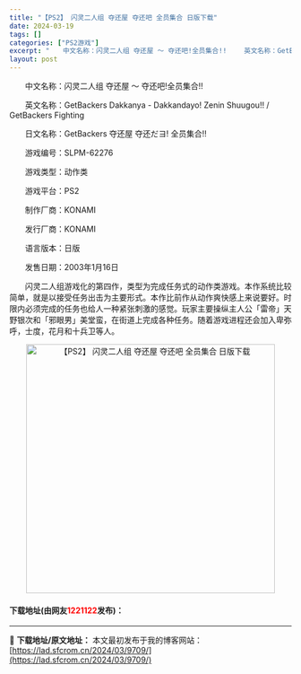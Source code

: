 ```yaml
---
title: "【PS2】 闪灵二人组 夺还屋 夺还吧 全员集合 日版下载"
date: 2024-03-19
tags: []
categories: ["PS2游戏"]
excerpt: "　　中文名称：闪灵二人组 夺还屋 ～ 夺还吧!全员集合!! 　　英文名称：GetBackers Dakkanya - Dakkandayo! Zenin Shuugou!! / GetBackers Fighting 　　日文名称：GetBackers 夺还屋 夺还だヨ! 全员集合!! 　　游戏编号&hellip;"
layout: post
---
```


 <p>　　中文名称：闪灵二人组 夺还屋 ～ 夺还吧!全员集合!!</p> <p>　　英文名称：GetBackers Dakkanya - Dakkandayo! Zenin Shuugou!! / GetBackers Fighting</p> <p>　　日文名称：GetBackers 夺还屋 夺还だヨ! 全员集合!!</p> <p>　　游戏编号：SLPM-62276</p> <p>　　游戏类型：动作类</p> <p>　　游戏平台：PS2</p> <p>　　制作厂商：KONAMI</p> <p>　　发行厂商：KONAMI</p> <p>　　语言版本：日版</p> <p>　　发售日期：2003年1月16日</p> <p>　　闪灵二人组游戏化的第四作，类型为完成任务式的动作类游戏。本作系统比较简单，就是以接受任务出击为主要形式。本作比前作从动作爽快感上来说要好。时限内必须完成的任务也给人一种紧张刺激的感觉。玩家主要操纵主人公「雷帝」天野银次和「邪眼男」美堂蛮，在街道上完成各种任务。随着游戏进程还会加入卑弥呼，士度，花月和十兵卫等人。</p> <p align="center"><img align="" border="0" src="https://lad.sfcrom.cn/wp-content/uploads/2024/03/20240319_65f998046268d.jpg" width="444" alt="【PS2】 闪灵二人组 夺还屋 夺还吧 全员集合 日版下载" /></p> <p><h4>下载地址(由网友<font color="red">1221122</font>发布)：</h4></p> 

---
📖 **下载地址/原文地址：** 本文最初发布于我的博客网站：[https://lad.sfcrom.cn/2024/03/9709/](https://lad.sfcrom.cn/2024/03/9709/)
